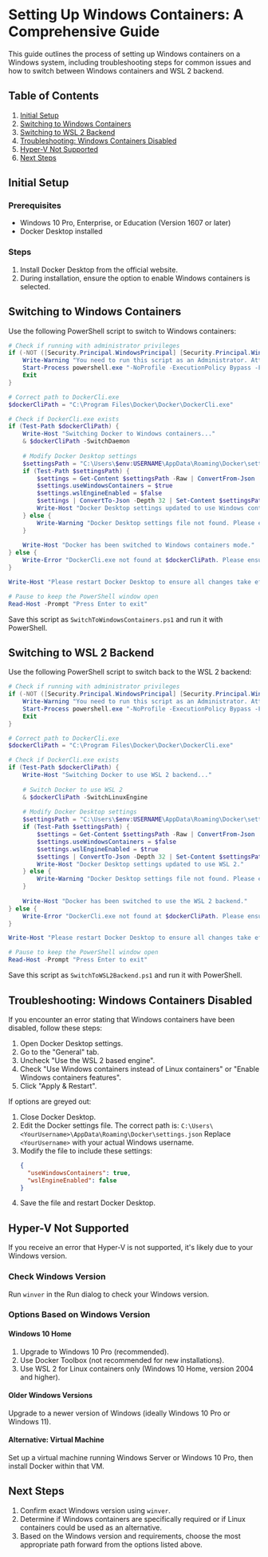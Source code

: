 # Setting Up Windows Containers: A Comprehensive Guide

This guide outlines the process of setting up Windows containers on a Windows system, including troubleshooting steps for common issues and how to switch between Windows containers and WSL 2 backend.

## Table of Contents
1. [Initial Setup](#initial-setup)
2. [Switching to Windows Containers](#switching-to-windows-containers)
3. [Switching to WSL 2 Backend](#switching-to-wsl-2-backend)
4. [Troubleshooting: Windows Containers Disabled](#troubleshooting-windows-containers-disabled)
5. [Hyper-V Not Supported](#hyper-v-not-supported)
6. [Next Steps](#next-steps)

## Initial Setup

### Prerequisites
- Windows 10 Pro, Enterprise, or Education (Version 1607 or later)
- Docker Desktop installed

### Steps
1. Install Docker Desktop from the official website.
2. During installation, ensure the option to enable Windows containers is selected.

## Switching to Windows Containers

Use the following PowerShell script to switch to Windows containers:

```powershell
# Check if running with administrator privileges
if (-NOT ([Security.Principal.WindowsPrincipal] [Security.Principal.WindowsIdentity]::GetCurrent()).IsInRole([Security.Principal.WindowsBuiltInRole] "Administrator")) {
    Write-Warning "You need to run this script as an Administrator. Attempting to elevate..."
    Start-Process powershell.exe "-NoProfile -ExecutionPolicy Bypass -File `"$PSCommandPath`"" -Verb RunAs
    Exit
}

# Correct path to DockerCli.exe
$dockerCliPath = "C:\Program Files\Docker\Docker\DockerCli.exe"

# Check if DockerCli.exe exists
if (Test-Path $dockerCliPath) {
    Write-Host "Switching Docker to Windows containers..."
    & $dockerCliPath -SwitchDaemon
    
    # Modify Docker Desktop settings
    $settingsPath = "C:\Users\$env:USERNAME\AppData\Roaming\Docker\settings.json"
    if (Test-Path $settingsPath) {
        $settings = Get-Content $settingsPath -Raw | ConvertFrom-Json
        $settings.useWindowsContainers = $true
        $settings.wslEngineEnabled = $false
        $settings | ConvertTo-Json -Depth 32 | Set-Content $settingsPath
        Write-Host "Docker Desktop settings updated to use Windows containers."
    } else {
        Write-Warning "Docker Desktop settings file not found. Please ensure Docker Desktop is installed correctly."
    }
    
    Write-Host "Docker has been switched to Windows containers mode."
} else {
    Write-Error "DockerCli.exe not found at $dockerCliPath. Please ensure Docker is installed correctly."
}

Write-Host "Please restart Docker Desktop to ensure all changes take effect."

# Pause to keep the PowerShell window open
Read-Host -Prompt "Press Enter to exit"
```

Save this script as `SwitchToWindowsContainers.ps1` and run it with PowerShell.

## Switching to WSL 2 Backend

Use the following PowerShell script to switch back to the WSL 2 backend:

```powershell
# Check if running with administrator privileges
if (-NOT ([Security.Principal.WindowsPrincipal] [Security.Principal.WindowsIdentity]::GetCurrent()).IsInRole([Security.Principal.WindowsBuiltInRole] "Administrator")) {
    Write-Warning "You need to run this script as an Administrator. Attempting to elevate..."
    Start-Process powershell.exe "-NoProfile -ExecutionPolicy Bypass -File `"$PSCommandPath`"" -Verb RunAs
    Exit
}

# Correct path to DockerCli.exe
$dockerCliPath = "C:\Program Files\Docker\Docker\DockerCli.exe"

# Check if DockerCli.exe exists
if (Test-Path $dockerCliPath) {
    Write-Host "Switching Docker to use WSL 2 backend..."
    
    # Switch Docker to use WSL 2
    & $dockerCliPath -SwitchLinuxEngine
    
    # Modify Docker Desktop settings
    $settingsPath = "C:\Users\$env:USERNAME\AppData\Roaming\Docker\settings.json"
    if (Test-Path $settingsPath) {
        $settings = Get-Content $settingsPath -Raw | ConvertFrom-Json
        $settings.useWindowsContainers = $false
        $settings.wslEngineEnabled = $true
        $settings | ConvertTo-Json -Depth 32 | Set-Content $settingsPath
        Write-Host "Docker Desktop settings updated to use WSL 2."
    } else {
        Write-Warning "Docker Desktop settings file not found. Please ensure Docker Desktop is installed correctly."
    }
    
    Write-Host "Docker has been switched to use the WSL 2 backend."
} else {
    Write-Error "DockerCli.exe not found at $dockerCliPath. Please ensure Docker is installed correctly."
}

Write-Host "Please restart Docker Desktop to ensure all changes take effect."

# Pause to keep the PowerShell window open
Read-Host -Prompt "Press Enter to exit"
```

Save this script as `SwitchToWSL2Backend.ps1` and run it with PowerShell.

## Troubleshooting: Windows Containers Disabled

If you encounter an error stating that Windows containers have been disabled, follow these steps:

1. Open Docker Desktop settings.
2. Go to the "General" tab.
3. Uncheck "Use the WSL 2 based engine".
4. Check "Use Windows containers instead of Linux containers" or "Enable Windows containers features".
5. Click "Apply & Restart".

If options are greyed out:

1. Close Docker Desktop.
2. Edit the Docker settings file. The correct path is:
   `C:\Users\<YourUsername>\AppData\Roaming\Docker\settings.json`
   Replace `<YourUsername>` with your actual Windows username.
3. Modify the file to include these settings:
   ```json
   {
     "useWindowsContainers": true,
     "wslEngineEnabled": false
   }
   ```
4. Save the file and restart Docker Desktop.

## Hyper-V Not Supported

If you receive an error that Hyper-V is not supported, it's likely due to your Windows version.

### Check Windows Version
Run `winver` in the Run dialog to check your Windows version.

### Options Based on Windows Version

#### Windows 10 Home
1. Upgrade to Windows 10 Pro (recommended).
2. Use Docker Toolbox (not recommended for new installations).
3. Use WSL 2 for Linux containers only (Windows 10 Home, version 2004 and higher).

#### Older Windows Versions
Upgrade to a newer version of Windows (ideally Windows 10 Pro or Windows 11).

#### Alternative: Virtual Machine
Set up a virtual machine running Windows Server or Windows 10 Pro, then install Docker within that VM.

## Next Steps

1. Confirm exact Windows version using `winver`.
2. Determine if Windows containers are specifically required or if Linux containers could be used as an alternative.
3. Based on the Windows version and requirements, choose the most appropriate path forward from the options listed above.
